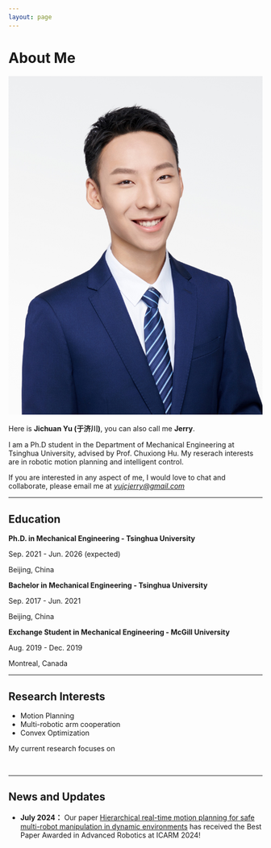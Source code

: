 ```yaml
---
layout: page
---
```


# About Me

<img src="images/portrait.jpg" class="floatpic">

Here is **Jichuan Yu (于济川)**, you can also call me **Jerry**.


I am a Ph.D student in the Department of Mechanical Engineering at Tsinghua University, advised by Prof. Chuxiong Hu. My reserach interests are in robotic motion planning and intelligent control.

If you are interested in any aspect of me, I would love to chat and collaborate, please email me at  *yujcjerry@gmail.com*

---

## Education

<div>
  <p><strong>Ph.D. in Mechanical Engineering - Tsinghua University</strong></p>
  <p>Sep. 2021 - Jun. 2026 (expected)</p>
  <p>Beijing, China</p>
</div>

<div>
  <p><strong>Bachelor in Mechanical Engineering - Tsinghua University</strong></p>
  <p>Sep. 2017 - Jun. 2021</p>
  <p>Beijing, China</p>
</div>

<div>
  <p><strong>Exchange Student in Mechanical Engineering - McGill University</strong></p>
  <p>Aug. 2019 - Dec. 2019</p>
  <p>Montreal, Canada</p>
</div>


---

## Research Interests

- Motion Planning
- Multi-robotic arm cooperation
- Convex Optimization

My current research focuses on 

<br>

---

## News and Updates

- **July 2024：** Our paper [Hierarchical real-time motion planning for safe multi-robot
manipulation in dynamic environments]() has received the Best Paper Awarded in Advanced Robotics at ICARM 2024!


